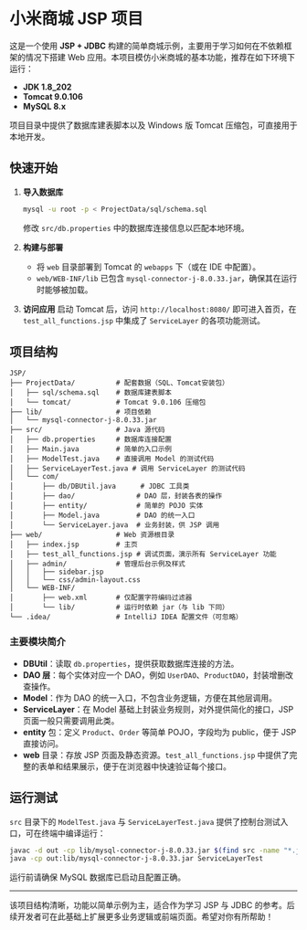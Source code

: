 # 小米商城 JSP 项目

这是一个使用 **JSP + JDBC** 构建的简单商城示例，主要用于学习如何在不依赖框架的情况下搭建 Web 应用。本项目模仿小米商城的基本功能，推荐在如下环境下运行：

- **JDK 1.8_202**
- **Tomcat 9.0.106**
- **MySQL 8.x**

项目目录中提供了数据库建表脚本以及 Windows 版 Tomcat 压缩包，可直接用于本地开发。

## 快速开始

1. **导入数据库**
   ```bash
   mysql -u root -p < ProjectData/sql/schema.sql
   ```
   修改 `src/db.properties` 中的数据库连接信息以匹配本地环境。

2. **构建与部署**
   - 将 `web` 目录部署到 Tomcat 的 `webapps` 下（或在 IDE 中配置）。
   - `web/WEB-INF/lib` 已包含 `mysql-connector-j-8.0.33.jar`，确保其在运行时能够被加载。

3. **访问应用**
   启动 Tomcat 后，访问 `http://localhost:8080/` 即可进入首页，在 `test_all_functions.jsp` 中集成了 `ServiceLayer` 的各项功能测试。

## 项目结构

```
JSP/
├── ProjectData/          # 配套数据（SQL、Tomcat安装包）
│   ├── sql/schema.sql    # 数据库建表脚本
│   └── tomcat/           # Tomcat 9.0.106 压缩包
├── lib/                  # 项目依赖
│   └── mysql-connector-j-8.0.33.jar
├── src/                  # Java 源代码
│   ├── db.properties     # 数据库连接配置
│   ├── Main.java         # 简单的入口示例
│   ├── ModelTest.java    # 直接调用 Model 的测试代码
│   ├── ServiceLayerTest.java # 调用 ServiceLayer 的测试代码
│   └── com/
│       ├── db/DBUtil.java      # JDBC 工具类
│       ├── dao/               # DAO 层，封装各表的操作
│       ├── entity/            # 简单的 POJO 实体
│       ├── Model.java         # DAO 的统一入口
│       └── ServiceLayer.java  # 业务封装，供 JSP 调用
├── web/                  # Web 资源根目录
│   ├── index.jsp         # 主页
│   ├── test_all_functions.jsp # 调试页面，演示所有 ServiceLayer 功能
│   ├── admin/            # 管理后台示例及样式
│   │   ├── sidebar.jsp
│   │   └── css/admin-layout.css
│   └── WEB-INF/
│       ├── web.xml       # 仅配置字符编码过滤器
│       └── lib/          # 运行时依赖 jar（与 lib 下同）
└── .idea/                # IntelliJ IDEA 配置文件（可忽略）
```

### 主要模块简介

- **DBUtil**：读取 `db.properties`，提供获取数据库连接的方法。
- **DAO 层**：每个实体对应一个 DAO，例如 `UserDAO`、`ProductDAO`，封装增删改查操作。
- **Model**：作为 DAO 的统一入口，不包含业务逻辑，方便在其他层调用。
- **ServiceLayer**：在 Model 基础上封装业务规则，对外提供简化的接口，JSP 页面一般只需要调用此类。
- **entity** 包：定义 `Product`、`Order` 等简单 POJO，字段均为 public，便于 JSP 直接访问。
- **web** 目录：存放 JSP 页面及静态资源。`test_all_functions.jsp` 中提供了完整的表单和结果展示，便于在浏览器中快速验证每个接口。

## 运行测试

`src` 目录下的 `ModelTest.java` 与 `ServiceLayerTest.java` 提供了控制台测试入口，可在终端中编译运行：

```bash
javac -d out -cp lib/mysql-connector-j-8.0.33.jar $(find src -name "*.java")
java -cp out:lib/mysql-connector-j-8.0.33.jar ServiceLayerTest
```

运行前请确保 MySQL 数据库已启动且配置正确。

---

该项目结构清晰，功能以简单示例为主，适合作为学习 JSP 与 JDBC 的参考。后续开发者可在此基础上扩展更多业务逻辑或前端页面。希望对你有所帮助！
